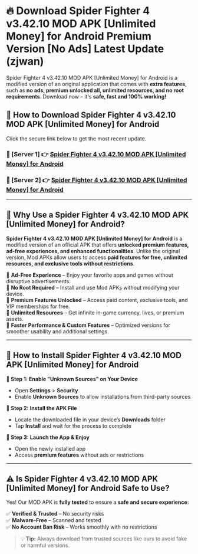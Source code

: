 # 🔥 Download Spider Fighter 4 v3.42.10 MOD APK [Unlimited Money] for Android Premium Version [No Ads] Latest Update (zjwan) 

Spider Fighter 4 v3.42.10 MOD APK [Unlimited Money] for Android is a modified version of an original application that comes with **extra features**, such as **no ads, premium unlocked all, unlimited resources, and no root requirements**. Download now – it's **safe, fast and 100% working!**

## **📱 How to Download Spider Fighter 4 v3.42.10 MOD APK [Unlimited Money] for Android**  

Click the secure link below to get the most recent update.  

 ### **📌 [Server 1] 👉** [Spider Fighter 4 v3.42.10 MOD APK [Unlimited Money] for Android](https://apkcomod.com?title=Spider_Fighter_4_v3.42.10_MOD_APK_[Unlimited_Money]_for_Android)

 ### **📌 [Server 2] 👉** [Spider Fighter 4 v3.42.10 MOD APK [Unlimited Money] for Android](https://apkcomod.com?title=Spider_Fighter_4_v3.42.10_MOD_APK_[Unlimited_Money]_for_Android)

---

## **🤖 Why Use a Spider Fighter 4 v3.42.10 MOD APK [Unlimited Money] for Android?**  

**Spider Fighter 4 v3.42.10 MOD APK [Unlimited Money] for Android** is a modified version of an official APK that offers **unlocked premium features, ad-free experiences, and enhanced functionalities**. Unlike the original version, Mod APKs allow users to access **paid features for free, unlimited resources, and exclusive tools without restrictions**.

🔽 **Ad-Free Experience** – Enjoy your favorite apps and games without disruptive advertisements.  
🔽 **No Root Required** – Install and use Mod APKs without modifying your device.  
🔽 **Premium Features Unlocked** – Access paid content, exclusive tools, and VIP memberships for free.  
🔽 **Unlimited Resources** – Get infinite in-game currency, lives, or premium assets.  
🔽 **Faster Performance & Custom Features** – Optimized versions for smoother usability and additional settings.  

---

## **🚀 How to Install Spider Fighter 4 v3.42.10 MOD APK [Unlimited Money] for Android**  

**🔹 Step 1:** **Enable "Unknown Sources" on Your Device**  
- Open **Settings** > **Security**  
- Enable **Unknown Sources** to allow installations from third-party sources  

**🔹 Step 2:** **Install the APK File**  
- Locate the downloaded file in your device’s **Downloads** folder  
- Tap **Install** and wait for the process to complete  

**🔹 Step 3:** **Launch the App & Enjoy**  
- Open the newly installed app  
- Access **premium features** without ads or restrictions  

---

## **⚠️ Is Spider Fighter 4 v3.42.10 MOD APK [Unlimited Money] for Android Safe to Use?**  

Yes! Our MOD APK is **fully tested** to ensure a **safe and secure experience**:

✅ **Verified & Trusted** – No security risks  
✅ **Malware-Free** – Scanned and tested  
✅ **No Account Ban Risk** – Works smoothly with no restrictions  

> 💡 **Tip:** Always download from trusted sources like ours to avoid fake or harmful versions.